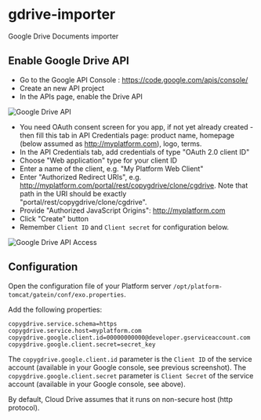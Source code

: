 # gdrive-importer
Google Drive Documents importer

Enable Google Drive API
-----------------------

- Go to the Google API Console : https://code.google.com/apis/console/
- Create an new API project
- In the APIs page, enable the Drive API

![Google Drive API](https://raw.github.com/exo-addons/cloud-drive-extension/master/documentation/readme/google-drive-api.png)

- You need OAuth consent screen for you app, if not yet already created - then fill this tab in API Credentials page: product name, homepage (below assumed as http://myplatform.com), logo, terms.
- In the API Credentials tab, add credentials of type "OAuth 2.0 client ID"
- Choose "Web application" type for your client ID 
- Enter a name of the client, e.g. "My Platform Web Client"
- Enter "Authorized Redirect URIs", e.g. http://myplatform.com/portal/rest/copygdrive/clone/cgdrive. Note that path in the URI should be exactly  "portal/rest/copygdrive/clone/cgdrive".
- Provide "Authorized JavaScript Origins": http://myplatform.com
- Click "Create" button
- Remember `Client ID` and `Client secret` for configuration below.

![Google Drive API Access](https://raw.github.com/exo-addons/cloud-drive-extension/master/documentation/readme/google-drive-access.png)

Configuration
-------------

Open the configuration file of your Platform server `/opt/platform-tomcat/gatein/conf/exo.properties`.

Add the following properties:

    copygdrive.service.schema=https
    copygdrive.service.host=myplatform.com
    copygdrive.google.client.id=00000000000@developer.gserviceaccount.com
    copygdrive.google.client.secret=secret_key

The `copygdrive.google.client.id` parameter is the `Client ID` of the service account (available in your Google console, see previous screenshot).
The `copygdrive.google.client.secret` parameter is `Client Secret` of the service account (available in your Google console, see above).

By default, Cloud Drive assumes that it runs on non-secure host (http protocol).
